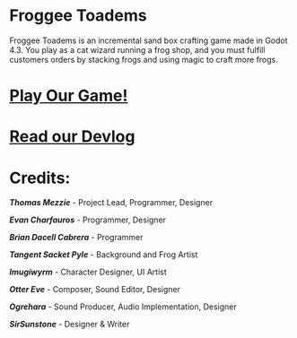 # Froggee Toadems
Froggee Toadems is an incremental sand box crafting game made in Godot 4.3. You play as a cat wizard running a frog shop, and you must fulfill customers orders by stacking frogs and using magic to craft more frogs.

# **[Play Our Game!](https://tommezzie.itch.io/froggee-toadems)**

# **[Read our Devlog](tommezzie.itch.io/froggee-toadems/devlog)**

# Credits:

**_Thomas Mezzie_** - Project Lead, Programmer, Designer

**_Evan Charfauros_** - Programmer, Designer

**_Brian Dacell Cabrera_** - Programmer

**_Tangent Sacket Pyle_** - Background and Frog Artist

**_Imugiwyrm_** - Character Designer, UI Artist

**_Otter Eve_** - Composer, Sound Editor, Designer

**_Ogrehara_** - Sound Producer, Audio Implementation, Designer

**_SirSunstone_** - Designer & Writer
